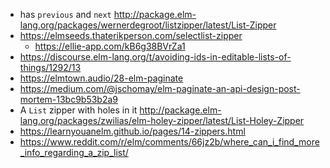 - has `previous` and `next` http://package.elm-lang.org/packages/wernerdegroot/listzipper/latest/List-Zipper
- https://elmseeds.thaterikperson.com/selectlist-zipper
  - https://ellie-app.com/kB6g38BVrZa1
- https://discourse.elm-lang.org/t/avoiding-ids-in-editable-lists-of-things/1292/13
- https://elmtown.audio/28-elm-paginate
- https://medium.com/@jschomay/elm-paginate-an-api-design-post-mortem-13bc9b53b2a9
- A `List` zipper with holes in it http://package.elm-lang.org/packages/zwilias/elm-holey-zipper/latest/List-Holey-Zipper
- https://learnyouanelm.github.io/pages/14-zippers.html
- https://www.reddit.com/r/elm/comments/66jz2b/where_can_i_find_more_info_regarding_a_zip_list/